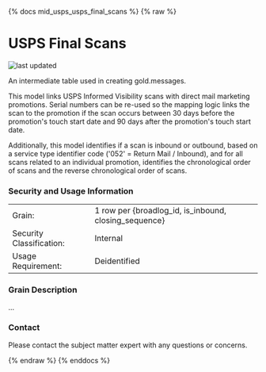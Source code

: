 {% docs mid_usps_usps_final_scans %}
{% raw %}

# USPS Final Scans

![last updated](assets/update_badges/mid_usps_usps_final_scans.svg)

An intermediate table used in creating gold.messages.

This model links USPS Informed Visibility scans with direct mail marketing 
promotions. Serial numbers can be re-used so the mapping logic links the scan 
to the promotion if the scan occurs between 30 days before the promotion's touch 
start date and 90 days after the promotion's touch start date.

Additionally, this model identifies if a scan is inbound or outbound, based on 
a service type identifier code ('052' = Return Mail / Inbound),
and for all scans related to an individual promotion, identifies the chronological 
order of scans and the reverse chronological order of scans.


### Security and Usage Information
|     |     |
| --- | --- |
| Grain:                   | 1 row per {broadlog_id, is_inbound, closing_sequence} |
| Security Classification: | Internal |
| Usage Requirement:       | Deidentified |

### Grain Description
...


### Contact
Please contact the subject matter expert with any questions or concerns.

{% endraw %}
{% enddocs %}